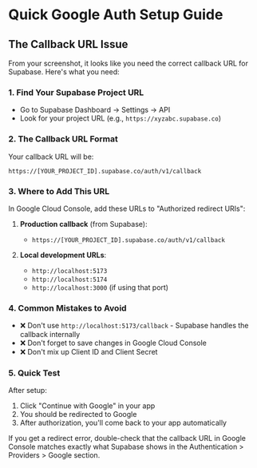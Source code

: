 # Quick Google Auth Setup Guide

## The Callback URL Issue

From your screenshot, it looks like you need the correct callback URL for Supabase. Here's what you need:

### 1. Find Your Supabase Project URL
- Go to Supabase Dashboard → Settings → API
- Look for your project URL (e.g., `https://xyzabc.supabase.co`)

### 2. The Callback URL Format
Your callback URL will be:
```
https://[YOUR_PROJECT_ID].supabase.co/auth/v1/callback
```

### 3. Where to Add This URL
In Google Cloud Console, add these URLs to "Authorized redirect URIs":

1. **Production callback** (from Supabase):
   - `https://[YOUR_PROJECT_ID].supabase.co/auth/v1/callback`

2. **Local development URLs**:
   - `http://localhost:5173`
   - `http://localhost:5174`
   - `http://localhost:3000` (if using that port)

### 4. Common Mistakes to Avoid
- ❌ Don't use `http://localhost:5173/callback` - Supabase handles the callback internally
- ❌ Don't forget to save changes in Google Cloud Console
- ❌ Don't mix up Client ID and Client Secret

### 5. Quick Test
After setup:
1. Click "Continue with Google" in your app
2. You should be redirected to Google
3. After authorization, you'll come back to your app automatically

If you get a redirect error, double-check that the callback URL in Google Console matches exactly what Supabase shows in the Authentication > Providers > Google section.
